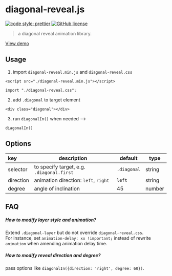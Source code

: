# diagonal-reveal.js

[![code style: prettier](https://img.shields.io/badge/code_style-prettier-ff69b4.svg)](https://github.com/prettier/prettier)
[![GitHub license](https://img.shields.io/badge/license-MIT-blue.svg)](https://github.com/FrontendSophie/diagonal-mask.js/blob/master/LICENSE)

> a diagonal reveal animation library.

[View demo](http://frontendsophie.com/diagonal-reveal.js/)

## Usage

1. import `diagonal-reveal.min.js` and `diagonal-reveal.css`

```
<script src="./diagonal-reveal.min.js"></script>

import "./diagonal-reveal.css";
```

2.  add `.diagonal` to target element

```
<div class="diagonal"></div>
```

3. run `diagonalIn()` when needed -->

```
diagonalIn()
```

## Options

| key       | description                               | default     | type   |
| :-------- | ----------------------------------------- | ----------- | ------ |
| selector  | to specify target, e.g. `.diagonal.first` | `.diagonal` | string |
| direction | animation direction: `left`, `right`      | `left`      | string |
| degree    | angle of inclination                      | 45          | number |

## FAQ

##### How to modify layer style and animation?  
Extend `.diagonal-layer` but do not override `diagonal-reveal.css`.  
For instance, set `animation-delay: xx !important;` instead of rewrite `animation` when amending animation delay time.  


##### How to modify reveal direction and degree?  
pass options like `diagonalIn({direction: 'right', degree: 60})`.
